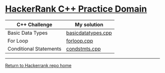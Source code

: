 # [HackerRank C++ Practice Domain](https://www.hackerrank.com/domains/cpp)

C++ Challenge | My solution
--------------|-------------
Basic Data Types | [basicdatatypes.cpp](basicdatatypes.cpp)
For Loop | [forloop.cpp](forloop.cpp)
Conditional Statements | [condstmts.cpp](condstmts.cpp)

<hr>

[Return to Hackerrank repo home](../../..)


